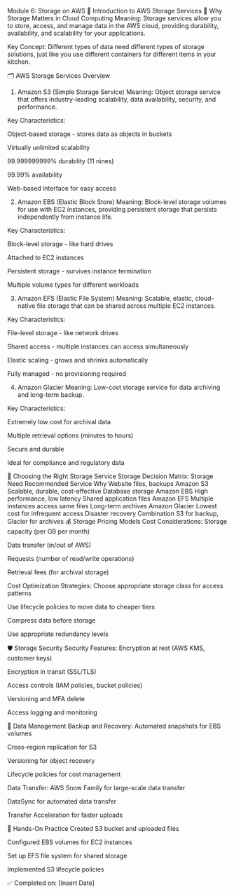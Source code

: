 Module 6: Storage on AWS
💾 Introduction to AWS Storage Services
🎯 Why Storage Matters in Cloud Computing
Meaning: Storage services allow you to store, access, and manage data in the AWS cloud, providing durability, availability, and scalability for your applications.

Key Concept: Different types of data need different types of storage solutions, just like you use different containers for different items in your kitchen.

🗂️ AWS Storage Services Overview
1. Amazon S3 (Simple Storage Service)
Meaning: Object storage service that offers industry-leading scalability, data availability, security, and performance.

Key Characteristics:

Object-based storage - stores data as objects in buckets

Virtually unlimited scalability

99.999999999% durability (11 nines)

99.99% availability

Web-based interface for easy access

2. Amazon EBS (Elastic Block Store)
Meaning: Block-level storage volumes for use with EC2 instances, providing persistent storage that persists independently from instance life.

Key Characteristics:

Block-level storage - like hard drives

Attached to EC2 instances

Persistent storage - survives instance termination

Multiple volume types for different workloads

3. Amazon EFS (Elastic File System)
Meaning: Scalable, elastic, cloud-native file storage that can be shared across multiple EC2 instances.

Key Characteristics:

File-level storage - like network drives

Shared access - multiple instances can access simultaneously

Elastic scaling - grows and shrinks automatically

Fully managed - no provisioning required

4. Amazon Glacier
Meaning: Low-cost storage service for data archiving and long-term backup.

Key Characteristics:

Extremely low cost for archival data

Multiple retrieval options (minutes to hours)

Secure and durable

Ideal for compliance and regulatory data

🎯 Choosing the Right Storage Service
Storage Decision Matrix:
Storage Need	Recommended Service	Why
Website files, backups	Amazon S3	Scalable, durable, cost-effective
Database storage	Amazon EBS	High performance, low latency
Shared application files	Amazon EFS	Multiple instances access same files
Long-term archives	Amazon Glacier	Lowest cost for infrequent access
Disaster recovery	Combination	S3 for backup, Glacier for archives
💰 Storage Pricing Models
Cost Considerations:
Storage capacity (per GB per month)

Data transfer (in/out of AWS)

Requests (number of read/write operations)

Retrieval fees (for archival storage)

Cost Optimization Strategies:
Choose appropriate storage class for access patterns

Use lifecycle policies to move data to cheaper tiers

Compress data before storage

Use appropriate redundancy levels

🛡️ Storage Security
Security Features:
Encryption at rest (AWS KMS, customer keys)

Encryption in transit (SSL/TLS)

Access controls (IAM policies, bucket policies)

Versioning and MFA delete

Access logging and monitoring

🔄 Data Management
Backup and Recovery:
Automated snapshots for EBS volumes

Cross-region replication for S3

Versioning for object recovery

Lifecycle policies for cost management

Data Transfer:
AWS Snow Family for large-scale data transfer

DataSync for automated data transfer

Transfer Acceleration for faster uploads

🧪 Hands-On Practice
Created S3 bucket and uploaded files

Configured EBS volumes for EC2 instances

Set up EFS file system for shared storage

Implemented S3 lifecycle policies

✅ Completed on: [Insert Date]
